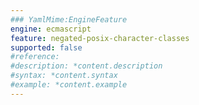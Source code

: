 ```yaml
---
### YamlMime:EngineFeature
engine: ecmascript
feature: negated-posix-character-classes
supported: false
#reference: 
#description: *content.description
#syntax: *content.syntax
#example: *content.example
---
```

